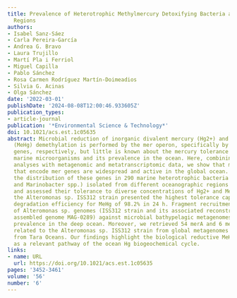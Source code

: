 ```yaml
---
title: Prevalence of Heterotrophic Methylmercury Detoxifying Bacteria across Oceanic
  Regions
authors:
- Isabel Sanz-Sáez
- Carla Pereira-García
- Andrea G. Bravo
- Laura Trujillo
- Martí Pla i Ferriol
- Miguel Capilla
- Pablo Sánchez
- Rosa Carmen Rodríguez Martín-Doimeadios
- Silvia G. Acinas
- Olga Sánchez
date: '2022-03-01'
publishDate: '2024-08-08T12:00:46.933605Z'
publication_types:
- article-journal
publication: '*Environmental Science & Technology*'
doi: 10.1021/acs.est.1c05635
abstract: Microbial reduction of inorganic divalent mercury (Hg2+) and methylmercury
  (MeHg) demethylation is performed by the mer operon, specifically by merA and merB
  genes, respectively, but little is known about the mercury tolerance capacity of
  marine microorganisms and its prevalence in the ocean. Here, combining culture-dependent
  analyses with metagenomic and metatranscriptomic data, we show that marine bacteria
  that encode mer genes are widespread and active in the global ocean. We explored
  the distribution of these genes in 290 marine heterotrophic bacteria (Alteromonas
  and Marinobacter spp.) isolated from different oceanographic regions and depths,
  and assessed their tolerance to diverse concentrations of Hg2+ and MeHg. In particular,
  the Alteromonas sp. ISS312 strain presented the highest tolerance capacity and a
  degradation efficiency for MeHg of 98.2% in 24 h. Fragment recruitment analyses
  of Alteromonas sp. genomes (ISS312 strain and its associated reconstructed metagenome
  assembled genome MAG-0289) against microbial bathypelagic metagenomes confirm their
  prevalence in the deep ocean. Moreover, we retrieved 54 merA and 6 merB genes variants
  related to the Alteromonas sp. ISS312 strain from global metagenomes and metatranscriptomes
  from Tara Oceans. Our findings highlight the biological reductive MeHg degradation
  as a relevant pathway of the ocean Hg biogeochemical cycle.
links:
- name: URL
  url: https://doi.org/10.1021/acs.est.1c05635
pages: '3452-3461'
volume: '56'
number: '6'
---
```

